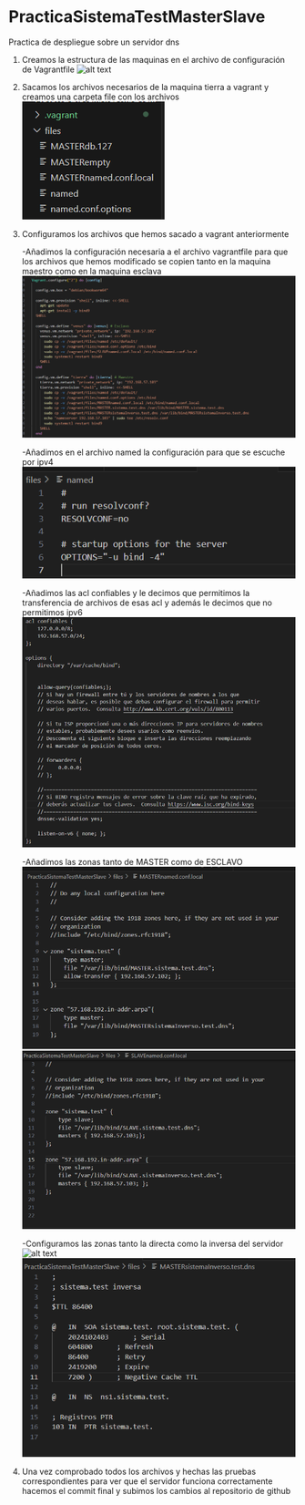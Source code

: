 # PracticaSistemaTestMasterSlave
Practica de despliegue sobre un servidor dns

1. Creamos la estructura de las maquinas en el archivo de configuración de Vagrantfile
![alt text](/images/image.png)


2. Sacamos los archivos necesarios de la maquina tierra a vagrant y creamos una carpeta file con los archivos
![alt text](/images/image1.png)


3. Configuramos los archivos que hemos sacado a vagrant anteriormente

    -Añadimos la configuración necesaria a el archivo vagrantfile para que los archivos que hemos modificado se copien tanto en la maquina  maestro como en la maquina esclava
 ![alt text](/images/image3.png)   


    -Añadimos en el archivo named la configuración para que se escuche por ipv4
![alt text](/images/image4.png)


    -Añadimos las acl confiables y le decimos que permitimos  la transferencia de archivos de esas acl y además le decimos que no permitimos ipv6
![alt text](/images/image5.png)


    -Añadimos las zonas tanto de MASTER como de ESCLAVO
![alt text](/images/image6.png)
![alt text](/images/image7.png)


    -Configuramos las zonas tanto la directa como la inversa del servidor
![alt text](/images/imag8.png)
![alt text](/images/image9.png)


4. Una vez comprobado todos los archivos y hechas las pruebas correspondientes para ver que el servidor funciona correctamente hacemos el commit final y subimos los cambios al repositorio de github
